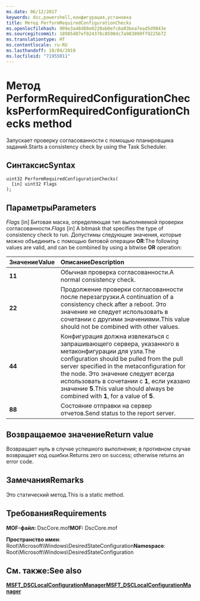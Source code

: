 ```yaml
---
ms.date: 06/12/2017
keywords: dsc,powershell,конфигурация,установка
title: Метод PerformRequiredConfigurationChecks
ms.openlocfilehash: 909e3a48d08e0220ab0efc6a03bea7ead5d9843e
ms.sourcegitcommit: 18985d07ef024378c8590dc7a983099ff9225672
ms.translationtype: HT
ms.contentlocale: ru-RU
ms.lasthandoff: 10/04/2019
ms.locfileid: "71955011"
---
```

# <a name="performrequiredconfigurationchecks-method"></a><span data-ttu-id="21f2f-103">Метод PerformRequiredConfigurationChecks</span><span class="sxs-lookup"><span data-stu-id="21f2f-103">PerformRequiredConfigurationChecks method</span></span>

<span data-ttu-id="21f2f-104">Запускает проверку согласованности с помощью планировщика заданий.</span><span class="sxs-lookup"><span data-stu-id="21f2f-104">Starts a consistency check by using the Task Scheduler.</span></span>

## <a name="syntax"></a><span data-ttu-id="21f2f-105">Синтаксис</span><span class="sxs-lookup"><span data-stu-id="21f2f-105">Syntax</span></span>

```mof
uint32 PerformRequiredConfigurationChecks(
  [in] uint32 Flags
);
```

## <a name="parameters"></a><span data-ttu-id="21f2f-106">Параметры</span><span class="sxs-lookup"><span data-stu-id="21f2f-106">Parameters</span></span>

<span data-ttu-id="21f2f-107">*Flags* \[in\] Битовая маска, определяющая тип выполняемой проверки согласованности.</span><span class="sxs-lookup"><span data-stu-id="21f2f-107">*Flags* \[in\] A bitmask that specifies the type of consistency check to run.</span></span> <span data-ttu-id="21f2f-108">Допустимы следующие значения, которые можно объединить с помощью битовой операции **OR**:</span><span class="sxs-lookup"><span data-stu-id="21f2f-108">The following values are valid, and can be combined by using a bitwise **OR** operation:</span></span>

|<span data-ttu-id="21f2f-109">Значение</span><span class="sxs-lookup"><span data-stu-id="21f2f-109">Value</span></span> |<span data-ttu-id="21f2f-110">Описание</span><span class="sxs-lookup"><span data-stu-id="21f2f-110">Description</span></span> |
|:--- |:---|
|<span data-ttu-id="21f2f-111">**1**</span><span class="sxs-lookup"><span data-stu-id="21f2f-111">**1**</span></span> | <span data-ttu-id="21f2f-112">Обычная проверка согласованности.</span><span class="sxs-lookup"><span data-stu-id="21f2f-112">A normal consistency check.</span></span> |
|<span data-ttu-id="21f2f-113">**2**</span><span class="sxs-lookup"><span data-stu-id="21f2f-113">**2**</span></span> | <span data-ttu-id="21f2f-114">Продолжение проверки согласованности после перезагрузки.</span><span class="sxs-lookup"><span data-stu-id="21f2f-114">A continuation of a consistency check after a reboot.</span></span> <span data-ttu-id="21f2f-115">Это значение не следует использовать в сочетании с другими значениями.</span><span class="sxs-lookup"><span data-stu-id="21f2f-115">This value should not be combined with other values.</span></span> |
|<span data-ttu-id="21f2f-116">**4**</span><span class="sxs-lookup"><span data-stu-id="21f2f-116">**4**</span></span> | <span data-ttu-id="21f2f-117">Конфигурация должна извлекаться с запрашивающего сервера, указанного в метаконфигурации для узла.</span><span class="sxs-lookup"><span data-stu-id="21f2f-117">The configuration should be pulled from the pull server specified in the metaconfiguration for the node.</span></span> <span data-ttu-id="21f2f-118">Это значение следует всегда использовать в сочетании с **1**, если указано значение **5**.</span><span class="sxs-lookup"><span data-stu-id="21f2f-118">This value should always be combined with **1**, for a value of **5**.</span></span> |
|<span data-ttu-id="21f2f-119">**8**</span><span class="sxs-lookup"><span data-stu-id="21f2f-119">**8**</span></span> | <span data-ttu-id="21f2f-120">Состояние отправки на сервер отчетов.</span><span class="sxs-lookup"><span data-stu-id="21f2f-120">Send status to the report server.</span></span> |

## <a name="return-value"></a><span data-ttu-id="21f2f-121">Возвращаемое значение</span><span class="sxs-lookup"><span data-stu-id="21f2f-121">Return value</span></span>

<span data-ttu-id="21f2f-122">Возвращает нуль в случае успешного выполнения; в противном случае возвращает код ошибки.</span><span class="sxs-lookup"><span data-stu-id="21f2f-122">Returns zero on success; otherwise returns an error code.</span></span>

## <a name="remarks"></a><span data-ttu-id="21f2f-123">Замечания</span><span class="sxs-lookup"><span data-stu-id="21f2f-123">Remarks</span></span>

<span data-ttu-id="21f2f-124">Это статический метод.</span><span class="sxs-lookup"><span data-stu-id="21f2f-124">This is a static method.</span></span>

## <a name="requirements"></a><span data-ttu-id="21f2f-125">Требования</span><span class="sxs-lookup"><span data-stu-id="21f2f-125">Requirements</span></span>

<span data-ttu-id="21f2f-126">**MOF-файл:** DscCore.mof</span><span class="sxs-lookup"><span data-stu-id="21f2f-126">**MOF:** DscCore.mof</span></span>

<span data-ttu-id="21f2f-127">**Пространство имен**: Root\Microsoft\Windows\DesiredStateConfiguration</span><span class="sxs-lookup"><span data-stu-id="21f2f-127">**Namespace**: Root\Microsoft\Windows\DesiredStateConfiguration</span></span>

## <a name="see-also"></a><span data-ttu-id="21f2f-128">См. также:</span><span class="sxs-lookup"><span data-stu-id="21f2f-128">See also</span></span>

[<span data-ttu-id="21f2f-129">**MSFT_DSCLocalConfigurationManager**</span><span class="sxs-lookup"><span data-stu-id="21f2f-129">**MSFT_DSCLocalConfigurationManager**</span></span>](msft-dsclocalconfigurationmanager.md)

